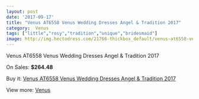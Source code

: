 ```yaml
---
layout: post
date: '2017-09-17'
title: "Venus AT6558 Venus Wedding Dresses Angel & Tradition 2017"
category:  Venus
tags: ["little","rosy","tradition","unique","bridesmaid"]
image: http://img.hectodress.com/21766-thickbox_default/venus-at6558-venus-wedding-dresses-angel-tradition-2013.jpg
---
```

Venus AT6558 Venus Wedding Dresses Angel & Tradition 2017

On Sales: **$264.48**
<a href="https://www.hectodress.com/-venus/10088-venus-at6558-venus-wedding-dresses-angel-tradition-2013.html"><amp-img layout="responsive" width="600" height="600" src="//img.hectodress.com/21766-thickbox_default/venus-at6558-venus-wedding-dresses-angel-tradition-2013.jpg" alt="Venus AT6558 Venus Wedding Dresses Angel & Tradition 2017 0" /></a>
<a href="https://www.hectodress.com/-venus/10088-venus-at6558-venus-wedding-dresses-angel-tradition-2013.html"><amp-img layout="responsive" width="600" height="600" src="//img.hectodress.com/21767-thickbox_default/venus-at6558-venus-wedding-dresses-angel-tradition-2013.jpg" alt="Venus AT6558 Venus Wedding Dresses Angel & Tradition 2017 1" /></a>

Buy it: [Venus AT6558 Venus Wedding Dresses Angel & Tradition 2017](https://www.hectodress.com/-venus/10088-venus-at6558-venus-wedding-dresses-angel-tradition-2013.html "Venus AT6558 Venus Wedding Dresses Angel & Tradition 2017")

View more: [ Venus](https://www.hectodress.com/167--venus " Venus")